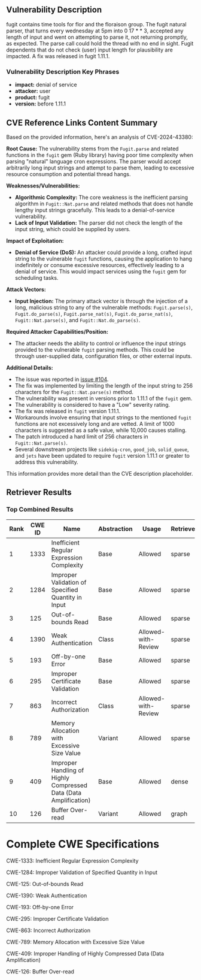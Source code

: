 ## Vulnerability Description
fugit contains time tools for flor and the floraison group. The fugit natural parser, that turns every wednesday at 5pm into 0 17 * * 3, accepted any length of input and went on attempting to parse it, not returning promptly, as expected. The parse call could hold the thread with no end in sight. Fugit dependents that do not check (user) input length for plausibility are impacted. A fix was released in fugit 1.11.1.

### Vulnerability Description Key Phrases
- **impact:** denial of service
- **attacker:** user
- **product:** fugit
- **version:** before 1.11.1

## CVE Reference Links Content Summary
Based on the provided information, here's an analysis of CVE-2024-43380:

**Root Cause:**
The vulnerability stems from the `Fugit.parse` and related functions in the `fugit` gem (Ruby library) having poor time complexity when parsing "natural" language cron expressions. The parser would accept arbitrarily long input strings and attempt to parse them, leading to excessive resource consumption and potential thread hangs.

**Weaknesses/Vulnerabilities:**
- **Algorithmic Complexity:** The core weakness is the inefficient parsing algorithm in `Fugit::Nat.parse` and related methods that does not handle lengthy input strings gracefully. This leads to a denial-of-service vulnerability.
- **Lack of Input Validation:** The parser did not check the length of the input string, which could be supplied by users.

**Impact of Exploitation:**
- **Denial of Service (DoS):** An attacker could provide a long, crafted input string to the vulnerable `fugit` functions, causing the application to hang indefinitely or consume excessive resources, effectively leading to a denial of service. This would impact services using the `fugit` gem for scheduling tasks.

**Attack Vectors:**
- **Input Injection:** The primary attack vector is through the injection of a long, malicious string to any of the vulnerable methods: `Fugit.parse(s)`, `Fugit.do_parse(s)`, `Fugit.parse_nat(s)`, `Fugit.do_parse_nat(s)`, `Fugit::Nat.parse(s)`, and `Fugit::Nat.do_parse(s)`.

**Required Attacker Capabilities/Position:**
- The attacker needs the ability to control or influence the input strings provided to the vulnerable `fugit` parsing methods. This could be through user-supplied data, configuration files, or other external inputs.

**Additional Details:**
- The issue was reported in [issue #104](https://github.com/floraison/fugit/issues/104).
- The fix was implemented by limiting the length of the input string to 256 characters for the `Fugit::Nat.parse(s)` method.
- The vulnerability was present in versions prior to 1.11.1 of the `fugit` gem.
- The vulnerability is considered to have a "Low" severity rating.
- The fix was released in `fugit` version 1.11.1.
- Workarounds involve ensuring that input strings to the mentioned `fugit` functions are not excessively long and are vetted. A limit of 1000 characters is suggested as a safe value, while 10,000 causes stalling.
- The patch introduced a hard limit of 256 characters in `Fugit::Nat.parse(s)`.
- Several downstream projects like `sidekiq-cron`, `good_job`, `solid_queue`, and `jets` have been updated to require `fugit` version 1.11.1 or greater to address this vulnerability.

This information provides more detail than the CVE description placeholder.

## Retriever Results

### Top Combined Results

| Rank | CWE ID | Name | Abstraction | Usage  | Retrievers | Individual Scores |
|------|--------|------|-------------|-------|------------|-------------------|
| 1 | 1333 | Inefficient Regular Expression Complexity | Base | Allowed | sparse | 0.122 |
| 2 | 1284 | Improper Validation of Specified Quantity in Input | Base | Allowed | sparse | 0.122 |
| 3 | 125 | Out-of-bounds Read | Base | Allowed | sparse | 0.114 |
| 4 | 1390 | Weak Authentication | Class | Allowed-with-Review | sparse | 0.110 |
| 5 | 193 | Off-by-one Error | Base | Allowed | sparse | 0.109 |
| 6 | 295 | Improper Certificate Validation | Base | Allowed | sparse | 0.107 |
| 7 | 863 | Incorrect Authorization | Class | Allowed-with-Review | sparse | 0.106 |
| 8 | 789 | Memory Allocation with Excessive Size Value | Variant | Allowed | sparse | 0.105 |
| 9 | 409 | Improper Handling of Highly Compressed Data (Data Amplification) | Base | Allowed | dense | 0.314 |
| 10 | 126 | Buffer Over-read | Variant | Allowed | graph | 0.002 |



# Complete CWE Specifications

CWE-1333: Inefficient Regular Expression Complexity

CWE-1284: Improper Validation of Specified Quantity in Input

CWE-125: Out-of-bounds Read

CWE-1390: Weak Authentication

CWE-193: Off-by-one Error

CWE-295: Improper Certificate Validation

CWE-863: Incorrect Authorization

CWE-789: Memory Allocation with Excessive Size Value

CWE-409: Improper Handling of Highly Compressed Data (Data Amplification)

CWE-126: Buffer Over-read